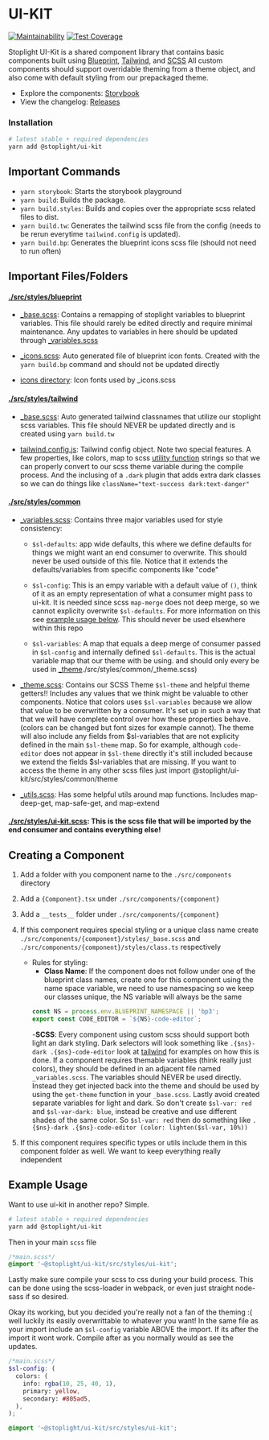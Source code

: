 # UI-KIT

[![Maintainability](https://api.codeclimate.com/v1/badges/f0df5b38120a6471be33/maintainability)](https://codeclimate.com/repos/5bdb489c9a98842d0a00d211/maintainability)
[![Test Coverage](https://api.codeclimate.com/v1/badges/f0df5b38120a6471be33/test_coverage)](https://codeclimate.com/repos/5bdb489c9a98842d0a00d211/test_coverage)

Stoplight UI-Kit is a shared component library that contains basic components built using
[Blueprint](https://blueprintjs.com/docs/), [Tailwind](https://next.tailwindcss.com/), and
[SCSS](https://sass-lang.com/guide) All custom components should support overridable theming from a theme object, and
also come with default styling from our prepackaged theme.

- Explore the components: [Storybook](https://stoplightio.github.io/ui-kit/)
- View the changelog: [Releases](https://github.com/stoplightio/ui-kit/releases)

### Installation

```bash
# latest stable + required dependencies
yarn add @stoplight/ui-kit
```

## Important Commands

- `yarn storybook`: Starts the storybook playground
- `yarn build`: Builds the package.
- `yarn build.styles`: Builds and copies over the appropriate scss related files to dist.
- `yarn build.tw`: Generates the tailwind scss file from the config (needs to be rerun everytime `tailwind.config` is
  updated).
- `yarn build.bp`: Generates the blueprint icons scss file (should not need to run often)

## Important Files/Folders

#### [./src/styles/blueprint](./src/styles/blueprint)

- [\_base.scss](./src/styles/blueprint/_base.scss): Contains a remapping of stoplight variables to blueprint variables.
  This file should rarely be edited directly and require minimal maintenance. Any updates to variables in here should be
  updated through [\_variables.scss](./src/styles/common/_variables.scss)

- [\_icons.scss](./src/styles/blueprint/_icons.scss): Auto generated file of blueprint icon fonts. Created with the
  `yarn build.bp` command and should not be updated directly

- [icons directory](./src/styles/blueprint/icons): Icon fonts used by \_icons.scss

#### [./src/styles/tailwind](./src/styles/tailwind)

- [\_base.scss](./src/styles/tailwind/_base.scss): Auto generated tailwind classnames that utilize our stoplight scss
  variables. This file should NEVER be updated directly and is created using `yarn build.tw`

- [tailwind.config.js](./src/styles/tailwind/tailwind.config.js): Tailwind config object. Note two special features. A
  few properties, like colors, map to scss [utility function](./src/styles/common/_utils.scss) strings so that we can
  properly convert to our scss theme variable during the compile process. And the inclusing of a `.dark` plugin that
  adds extra dark classes so we can do things like `className="text-success dark:text-danger"`

#### [./src/styles/common](./src/styles/common)

- [\_variables.scss](./src/styles/common/_variables.scss): Contains three major variables used for style consistency:

  - `$sl-defaults`: app wide defaults, this where we define defaults for things we might want an end consumer to
    overwrite. This should never be used outside of this file. Notice that it extends the defaults/variables from
    specific components like "code"

  - `$sl-config`: This is an empy variable with a default value of `()`, think of it as an empty representation of what
    a consumer might pass to ui-kit. It is needed since scss `map-merge` does not deep merge, so we cannot explicity
    overwrite `$sl-defaults`. For more information on this see [example usage below](#example-usage). This should never
    be used elsewhere within this repo

  - `$sl-variables`: A map that equals a deep merge of consumer passed in `$sl-config` and internally defined
    `$sl-defaults`. This is the actual variable map that our theme with be using. and should only every be used in
    [\_theme]()./src/styles/common/\_theme.scss)

- [\_theme.scss](./src/styles/common/_theme.scss): Contains our SCSS Theme `$sl-theme` and helpful theme getters!!
  Includes any values that we think might be valuable to other components. Notice that colors uses `$sl-variables`
  because we allow that value to be overwritten by a consumer. It's set up in such a way that that we will have complete
  control over how these properties behave. (colors can be changed but font sizes for example cannot). The theme will
  also include any fields from \$sl-variables that are not explicity defined in the main `$sl-theme` map. So for
  example, although `code-editor` does not appear in `$sl-theme` directly it's still included because we extend the
  fields \$sl-variables that are missing. If you want to access the theme in any other scss files just import
  @stoplight/ui-kit/src/styles/common/theme

- [\_utils.scss](./src/styles/common/_utils.scss): Has some helpful utils around map functions. Includes map-deep-get,
  map-safe-get, and map-extend

#### [./src/styles/ui-kit.scss](./src/styles/ui-kit.scss): This is the scss file that will be imported by the end consumer and contains everything else!

## Creating a Component

1. Add a folder with you component name to the `./src/components` directory
2. Add a `{Component}.tsx` under `./src/components/{component}`
3. Add a `__tests__` folder under `./src/components/{component}`
4. If this component requires special styling or a unique class name create
   `./src/components/{component}/styles/_base.scss` and `./src/components/{component}/styles/class.ts` respectively

   - Rules for styling:
     - **Class Name**: If the component does not follow under one of the blueprint class names, create one for this
       component using the name space variable, we need to use namespacing so we keep our classes unique, the NS
       variable will always be the same
     ```javascript
     const NS = process.env.BLUEPRINT_NAMESPACE || 'bp3';
     export const CODE_EDITOR = `${NS}-code-editor`;
     ```
     -**SCSS**: Every component using custom scss should support both light an dark styling. Dark selectors will look
     something like `.{$ns}-dark .{$ns}-code-editor` look at [tailwind](./src/styles/tailwind/_base.scss) for examples
     on how this is done. If a component requires themable variables (think really just colors), they should be defined
     in an adjacent file named `_variables.scss`. The variables should NEVER be used directly. Instead they get injected
     back into the theme and should be used by using the `get-theme` function in your `_base.scss`. Lastly avoid created
     separate variables for light and dark. So don't create `$sl-var: red` and `$sl-var-dark: blue`, instead be creative
     and use different shades of the same color. So `$sl-var: red` then do something like
     `.{$ns}-dark .{$ns}-code-editor (color: lighten($sl-var, 10%))`

5. If this component requires specific types or utils include them in this component folder as well. We want to keep
   everything really independent

## Example Usage

Want to use ui-kit in another repo? Simple.

```bash
# latest stable + required dependencies
yarn add @stoplight/ui-kit
```

Then in your main `scss` file

```scss
/*main.scss*/
@import '~@stoplight/ui-kit/src/styles/ui-kit';
```

Lastly make sure compile your scss to css during your build process. This can be done using the scss-loader in webpack,
or even just straight node-sass if so desired.

Okay its working, but you decided you're really not a fan of the theming :( well luckily its easily overwrittable to
whatever you want! In the same file as your import include an `$sl-config` variable ABOVE the import. If its after the
import it wont work. Compile after as you normally would as see the updates.

```scss
/*main.scss*/
$sl-config: (
  colors: (
    info: rgba(10, 25, 40, 1),
    primary: yellow,
    secondary: #805ad5,
  ),
);

@import '~@stoplight/ui-kit/src/styles/ui-kit';
```
